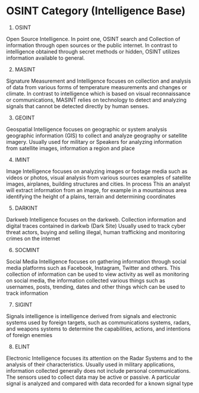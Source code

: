 # OSINT Category (Intelligence Base) 

1. OSINT

Open Source Intelligence. In point one, OSINT search and Collection of information through open sources or the public internet. In contrast to intelligence obtained through secret methods or hidden, OSINT utilizes information available to general. 

2. MASINT

Signature Measurement and Intelligence focuses on collection and analysis of data from various forms of temperature measurements and changes or climate. In contrast to intelligence which is based on visual reconnaissance or communications, MASINT relies on technology to detect and analyzing signals that cannot be detected directly by human senses. 

3. GEOINT

Geospatial Intelligence focuses on geographic or system analysis geographic information (GIS) to collect and analyze geography or satellite imagery. Usually used for military or Speakers for analyzing information from satellite images, information a region and place

4. IMINT

Image Intelligence focuses on analyzing images or footage media such as videos or photos, visual analysis from various sources examples of satellite images, airplanes, building structures and cities. In process
This an analyst will extract information from an image, for example in a mountainous area identifying the height of a plains, terrain and determining coordinates

5. DARKINT 

Darkweb Intelligence focuses on the darkweb. Collection information and digital traces contained in darkwb (Dark Site) Usually used to track cyber threat actors, buying and selling illegal, human trafficking and monitoring crimes on the internet

6. SOCMINT

Social Media Intelligence focuses on gathering information through social media platforms such as Facebook, Instagram, Twitter and others. This collection of information can be used to view activity as well as monitoring on social media, the information collected various things such as usernames, posts, trending, dates and other things which can be used to track information

7. SIGINT 

Signals intelligence is intelligence derived from signals and electronic systems used by foreign targets, such as communications systems, radars, and weapons systems to determine the capabilities, actions, and intentions of foreign enemies

8. ELINT

Electronic Intelligence focuses its attention on the Radar Systems and to the analysis of their characteristics. Usually used in military applications, information collected generally does not include personal communications. The sensors used to collect data may be active or passive. A particular signal is analyzed and compared with data recorded for a known signal type